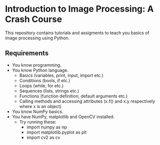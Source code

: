 # Introduction to Image Processing: A Crash Course

This repository contains tutorials and assigments to teach you basics of image processing using Python.

## Requirements

- You know programming.
- You know Python language.
  - Basics (variables, print, input, import etc.)
  - Conditions (bools, if etc.)
  - Loops (while, for etc.)
  - Sequences (lists, strings etc.)
  - Functions (function definition, default arguments etc.)
  - Calling methods and accessing attributes (x.f() and x.y respectively where x is an object)
- You know NumPy basics.
- You have NumPy, matplotlib and OpenCV installed.
  - Try running these:
    - import numpy as np
    - import matplotlib.pyplot as plt
    - import cv2 as cv
